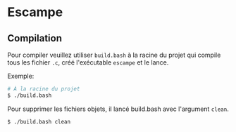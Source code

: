 # Escampe

## Compilation
Pour compiler veuillez utiliser `build.bash` à la racine du projet qui compile tous les fichier `.c`, créé l'exécutable `escampe` et le lance.

Exemple:
```bash
# À la racine du projet
$ ./build.bash
```

Pour supprimer les fichiers objets, il lancé build.bash avec l'argument `clean`.
```bash
$ ./build.bash clean
```
